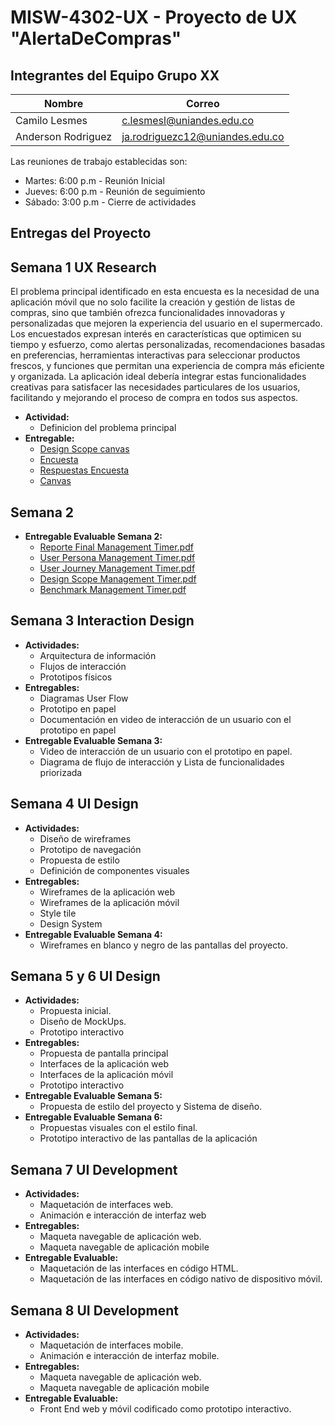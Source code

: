 # MISW-4302-UX - Proyecto de UX "AlertaDeCompras"

## Integrantes del Equipo Grupo XX

| Nombre             | Correo                         |
|--------------------|--------------------------------|
| Camilo Lesmes | c.lesmesl@uniandes.edu.co |
| Anderson Rodriguez | ja.rodriguezc12@uniandes.edu.co |


Las reuniones de trabajo establecidas son:

* Martes: 6:00 p.m - Reunión Inicial
* Jueves: 6:00 p.m - Reunión de seguimiento 
* Sábado: 3:00 p.m - Cierre de actividades 

## Entregas del Proyecto

## Semana 1 UX Research
El problema principal identificado en esta encuesta es la necesidad de una aplicación móvil que no solo facilite la creación y gestión de listas de compras, sino que también ofrezca funcionalidades innovadoras y personalizadas que mejoren la experiencia del usuario en el supermercado. Los encuestados expresan interés en características que optimicen su tiempo y esfuerzo, como alertas personalizadas, recomendaciones basadas en preferencias, herramientas interactivas para seleccionar productos frescos, y funciones que permitan una experiencia de compra más eficiente y organizada. La aplicación ideal debería integrar estas funcionalidades creativas para satisfacer las necesidades particulares de los usuarios, facilitando y mejorando el proceso de compra en todos sus aspectos.

- **Actividad:** 
  - Definicion del problema principal
- **Entregable:**
  - [Design Scope canvas](https://miro.com/app/board/uXjVKqwph9g=/?share_link_id=576963829179)
  - [Encuesta](https://forms.gle/y3bL1WCkfeZseenC7)
  - [Respuestas Encuesta](https://docs.google.com/spreadsheets/d/1inBKybhgKkDbejxYmKWY0NywMjPWOkSb9bs_Pc5POCA/edit?usp=sharing)
  - [Canvas](https://miro.com/app/board/uXjVKqw88vY=/?share_link_id=344638653691)

## Semana 2
- **Entregable Evaluable Semana 2:**
  - [Reporte Final Management Timer.pdf](https://github.com/user-attachments/files/16655262/Reporte.Final.Management.Timer.pdf)
  - [User Persona Management Timer.pdf](https://github.com/user-attachments/files/16655263/User.Persona.Management.Timer.pdf)
  - [User Journey Management Timer.pdf](https://github.com/user-attachments/files/16655265/User.Journey.Management.Timer.pdf)
  - [Design Scope Management Timer.pdf](https://github.com/user-attachments/files/16655266/Design.Scope.Management.Timer.pdf)
  - [Benchmark Management Timer.pdf](https://github.com/user-attachments/files/16655267/Benchmark.Management.Timer.pdf)

## Semana 3 Interaction Design
- **Actividades:**
  - Arquitectura de información
  - Flujos de interacción
  - Prototipos físicos
- **Entregables:**
  - Diagramas User Flow
  - Prototipo en papel
  - Documentación en video de interacción de un usuario con el prototipo en papel
- **Entregable Evaluable Semana 3:**
  - Video de interacción de un usuario con el prototipo en papel.
  - Diagrama de flujo de interacción y Lista de funcionalidades priorizada

## Semana 4 UI Design
- **Actividades:**
  - Diseño de wireframes
  - Prototipo de navegación
  - Propuesta de estilo
  - Definición de componentes visuales
- **Entregables:**
  - Wireframes de la aplicación web
  - Wireframes de la aplicación móvil
  - Style tile
  - Design System
- **Entregable Evaluable Semana 4:**
  - Wireframes en blanco y negro de las pantallas del proyecto.

## Semana 5 y 6 UI Design
- **Actividades:**
  - Propuesta inicial.
  - Diseño de MockUps.
  - Prototipo interactivo
- **Entregables:**
  - Propuesta de pantalla principal
  - Interfaces de la aplicación web
  - Interfaces de la aplicación móvil
  - Prototipo interactivo
- **Entregable Evaluable Semana 5:**
  - Propuesta de estilo del proyecto y Sistema de diseño.
- **Entregable Evaluable Semana 6:**
  - Propuestas visuales con el estilo final.
  - Prototipo interactivo de las pantallas de la aplicación

## Semana 7 UI Development
- **Actividades:**
  - Maquetación de interfaces web.
  - Animación e interacción de interfaz web
- **Entregables:**
  - Maqueta navegable de aplicación web.
  - Maqueta navegable de aplicación mobile
- **Entregable Evaluable:**
  - Maquetación de las interfaces en código HTML.
  - Maquetación de las interfaces en código nativo de dispositivo móvil.

## Semana 8 UI Development
- **Actividades:**
  - Maquetación de interfaces mobile.
  - Animación e interacción de interfaz mobile.
- **Entregables:**
  - Maqueta navegable de aplicación web.
  - Maqueta navegable de aplicación mobile
- **Entregable Evaluable:**
  - Front End web y móvil codificado como prototipo interactivo.
